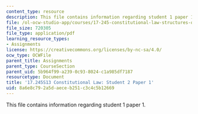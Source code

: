 ```yaml
---
content_type: resource
description: This file contains information regarding student 1 paper 1.
file: /ol-ocw-studio-app/courses/17-245-constitutional-law-structures-of-power-and-individual-rights-spring-2013/8a6e8c792a5daeceb251c3c4c5b12669_MIT17_245S13_Stu2Paper1.pdf
file_size: 720305
file_type: application/pdf
learning_resource_types:
- Assignments
license: https://creativecommons.org/licenses/by-nc-sa/4.0/
ocw_type: OCWFile
parent_title: Assignments
parent_type: CourseSection
parent_uid: 5b964f99-a239-0c93-8024-c1a985df7187
resourcetype: Document
title: '17.245S13 Constitutional Law: Student 2 Paper 1'
uid: 8a6e8c79-2a5d-aece-b251-c3c4c5b12669
---
```

This file contains information regarding student 1 paper 1.
